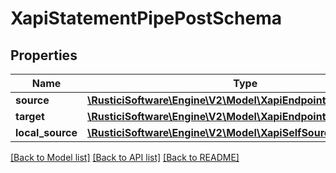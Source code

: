 # XapiStatementPipePostSchema

## Properties
Name | Type | Description | Notes
------------ | ------------- | ------------- | -------------
**source** | [**\RusticiSoftware\Engine\V2\Model\XapiEndpointSchema**](XapiEndpointSchema.md) |  | [optional] 
**target** | [**\RusticiSoftware\Engine\V2\Model\XapiEndpointSchema**](XapiEndpointSchema.md) |  | 
**local_source** | [**\RusticiSoftware\Engine\V2\Model\XapiSelfSourcedPipeSchema**](XapiSelfSourcedPipeSchema.md) |  | [optional] 

[[Back to Model list]](../README.md#documentation-for-models) [[Back to API list]](../README.md#documentation-for-api-endpoints) [[Back to README]](../README.md)


